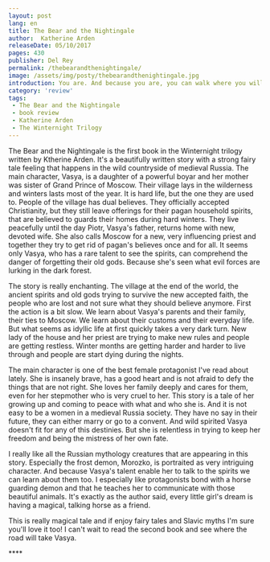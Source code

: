 ```yaml
---
layout: post
lang: en
title: The Bear and the Nightingale
author:  Katherine Arden
releaseDate: 05/10/2017
pages: 430
publisher: Del Rey
permalink: /thebearandthenightingale/
image: /assets/img/posty/thebearandthenightingale.jpg
introduction: You are. And because you are, you can walk where you will, into peace, oblivion, or pits of fire. But you will always choose.
category: 'review'
tags:
 - The Bear and the Nightingale
 - book review
 - Katherine Arden
 - The Winternight Trilogy
---
```


  The Bear and the Nightingale is the first book in the Winternight trilogy written by Ktherine Arden. It's a beautifully written story with a strong fairy tale feeling that happens in the wild countryside of medieval Russia. The main character, Vasya, is a daughter of a powerful boyar and her mother was sister of Grand Prince of Moscow. Their village lays in the wilderness and winters lasts most of the year. It is hard life, but the one they are used to. People of the village has dual believes. They officially accepted Christianity, but they still leave offerings for their pagan household spirits, that are believed to guards their homes during hard winters. They live peacefully until the day Piotr, Vasya's father, returns home with new, devoted wife. She also calls Moscow for a new, very influencing priest and together they try to get rid of pagan's believes once and for all. It seems only Vasya, who has a rare talent to see the spirits, can comprehend the danger of forgetting their old gods. Because she's seen what evil forces are lurking in the dark forest. 

  The story is really enchanting. The village at the end of the world, the ancient spirits and old gods trying to survive the new accepted faith, the people who are lost and not sure what they should believe anymore. First the action is a bit slow. We learn about Vasya's parents and their family, their ties to Moscow. We learn about their customs and their everyday life. But what seems as idyllic life at first quickly takes a very dark turn. New lady of the house and her priest are trying to make new rules and people are getting restless. Winter months are getting harder and harder to live through and people are start dying during the nights.

  The main character is one of the best female protagonist I've read about lately. She is insanely brave, has a good heart and is not afraid to defy the things that are not right. She loves her family deeply and cares for them, even for her stepmother who is very cruel to her. This story is a tale of her growing up and coming to peace with what and who she is. And it is not easy to be a women in a medieval Russia society. They have no say in their future, they can either marry or go to a convent. And wild spirited Vasya doesn't fit for any of this destinies. But she is relentless in trying to keep her freedom and being the mistress of her own fate.

  I really like all the Russian mythology creatures that are appearing in this story. Especially the frost demon, Morozko, is portraited as very intriguing character. And because Vasya's talent enable her to talk to the spirits we can learn about them too. I especially like protagonists bond with a horse guarding demon and that he teaches her to communicate with those beautiful animals. It's exactly as the author said, every little girl's dream is having a magical, talking horse as a friend.

  This is really magical tale and if enjoy fairy tales and Slavic myths I'm sure you'll love it too! I can't wait to read the second book and see where the road will take Vasya.

  \*\*\*\*
